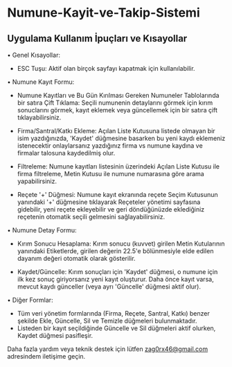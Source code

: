 # Numune-Kayit-ve-Takip-Sistemi
Uygulama Kullanım İpuçları ve Kısayollar
--------------------------------------------------

• Genel Kısayollar:
  - ESC Tuşu: Aktif olan birçok sayfayı kapatmak için kullanılabilir.

• Numune Kayıt Formu:
  - Numune Kayıtları ve Bu Gün Kırılması Gereken Numuneler Tablolarında bir satıra Çift Tıklama: Seçili numunenin detaylarını görmek için kırım sonuclarını görmek, kayıt eklemek veya güncellemek için bir satıra çift tıklayabilirsiniz.

  - Firma/Santral/Katkı Ekleme: Açılan Liste Kutusuna listede olmayan bir isim yazdığınızda, 'Kaydet' düğmesine basarken bu yeni kaydı eklemeniz istenecektir onlaylarsanız yazdığınız firma vs numune kaydına ve firmalar talosuna kaydedilmiş olur.

  - Filtreleme: Numune kayıtları listesinin üzerindeki Açılan Liste Kutusu ile firma filtreleme, Metin Kutusu ile numune numarasına göre arama yapabilirsiniz.

  - Reçete '+' Düğmesi: Numune kayıt ekranında reçete Seçim Kutusunun yanındaki '+' düğmesine tıklayarak Reçeteler yönetimi sayfasına gidebilir, yeni reçete ekleyebilir ve geri döndüğünüzde eklediğiniz reçetenin otomatik seçili gelmesini sağlayabilirsiniz.

• Numune Detay Formu:
  - Kırım Sonucu Hesaplama: Kırım sonucu (kuvvet) girilen Metin Kutularının yanındaki Etiketlerde, girilen değerin 22.5'e bölünmesiyle elde edilen dayanım değeri otomatik olarak gösterilir.

  - Kaydet/Güncelle: Kırım sonuçları için 'Kaydet' düğmesi, o numune için ilk kez sonuç giriyorsanız yeni kayıt oluşturur. Daha önce kayıt varsa, mevcut kaydı günceller (veya ayrı 'Güncelle' düğmesi aktif olur).

• Diğer Formlar:
  - Tüm veri yönetim formlarında (Firma, Reçete, Santral, Katkı) benzer şekilde Ekle, Güncelle, Sil ve Temizle düğmeleri bulunmaktadır.
  - Listeden bir kayıt seçildiğinde Güncelle ve Sil düğmeleri aktif olurken, Kaydet düğmesi pasifleşir.

Daha fazla yardım veya teknik destek için lütfen zag0rx46@gmail.com adresindem iletişime geçin.
